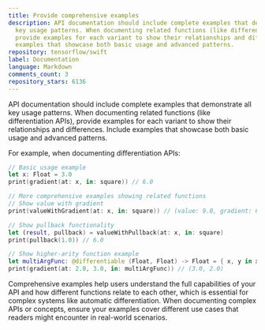 ```yaml
---
title: Provide comprehensive examples
description: API documentation should include complete examples that demonstrate all
  key usage patterns. When documenting related functions (like differentiation APIs),
  provide examples for each variant to show their relationships and differences. Include
  examples that showcase both basic usage and advanced patterns.
repository: tensorflow/swift
label: Documentation
language: Markdown
comments_count: 3
repository_stars: 6136
---
```


API documentation should include complete examples that demonstrate all key usage patterns. When documenting related functions (like differentiation APIs), provide examples for each variant to show their relationships and differences. Include examples that showcase both basic usage and advanced patterns.

For example, when documenting differentiation APIs:

```swift
// Basic usage example
let x: Float = 3.0
print(gradient(at: x, in: square)) // 6.0

// More comprehensive examples showing related functions
// Show value with gradient
print(valueWithGradient(at: x, in: square)) // (value: 9.0, gradient: 6.0)

// Show pullback functionality
let (result, pullback) = valueWithPullback(at: x, in: square)
print(pullback(1.0)) // 6.0

// Show higher-arity function example
let multiArgFunc: @differentiable (Float, Float) -> Float = { x, y in x * y }
print(gradient(at: 2.0, 3.0, in: multiArgFunc)) // (3.0, 2.0)
```

Comprehensive examples help users understand the full capabilities of your API and how different functions relate to each other, which is essential for complex systems like automatic differentiation. When documenting complex APIs or concepts, ensure your examples cover different use cases that readers might encounter in real-world scenarios.

